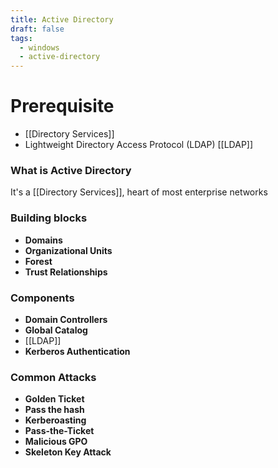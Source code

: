 ```yaml
---
title: Active Directory
draft: false
tags:
  - windows
  - active-directory
---
```


# Prerequisite
- [[Directory Services]]
- Lightweight Directory Access Protocol (LDAP) [[LDAP]]
### What is Active Directory
It's a [[Directory Services]], heart of most enterprise networks

### Building blocks
- **Domains**
- **Organizational Units**
- **Forest**
- **Trust Relationships**

### Components
- **Domain Controllers**
- **Global Catalog**
- [[LDAP]]
- **Kerberos Authentication**


### Common Attacks
- **Golden Ticket**
- **Pass the hash**
- **Kerberoasting**
- **Pass-the-Ticket**
- **Malicious GPO**
- **Skeleton Key Attack**
